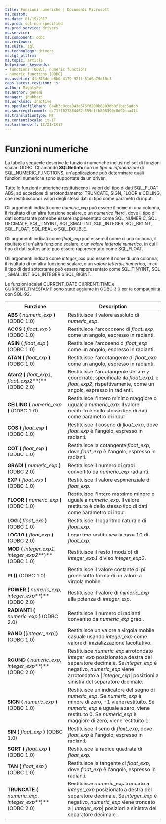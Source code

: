 ```yaml
---
title: Funzioni numeriche | Documenti Microsoft
ms.custom: 
ms.date: 01/19/2017
ms.prod: sql-non-specified
ms.prod_service: drivers
ms.service: 
ms.component: odbc
ms.reviewer: 
ms.suite: sql
ms.technology: drivers
ms.tgt_pltfrm: 
ms.topic: article
helpviewer_keywords:
- functions [ODBC], numeric functions
- numeric functions [ODBC]
ms.assetid: 4fa548dc-e8b0-4179-92ff-81d6a79d10c3
caps.latest.revision: "5"
author: MightyPen
ms.author: genemi
manager: jhubbard
ms.workload: Inactive
ms.openlocfilehash: 8a4b3c0cca843e576fd200b6803db8f1bac5adcb
ms.sourcegitcommit: cc71f1027884462c359effb898390c8d97eaa414
ms.translationtype: MT
ms.contentlocale: it-IT
ms.lasthandoff: 12/21/2017
---
```

# <a name="numeric-functions"></a>Funzioni numeriche
La tabella seguente descrive le funzioni numeriche inclusi nel set di funzioni scalari ODBC. Chiamando **SQLGetInfo** con un *tipo di informazioni* di SQL_NUMERIC_FUNCTIONS, un'applicazione può determinare quali funzioni numeriche sono supportate da un driver.  
  
 Tutte le funzioni numeriche restituiscono i valori del tipo di dati SQL_FLOAT ABS, ad eccezione di arrotondamento, TRUNCATE, SIGN, FLOOR e CEILING, che restituiscono i valori degli stessi dati di tipo come parametri di input.  
  
 Gli argomenti indicati come *numeric_exp* può essere il nome di una colonna, il risultato di un'altra funzione scalare, o un *numerico litera*l, dove il tipo di dati sottostante potrebbe essere rappresentato come SQL_NUMERIC, SQL _ DECIMALE, SQL_TINYINT, SQL_SMALLINT, SQL_INTEGER, SQL_BIGINT, SQL_FLOAT, SQL_REAL o SQL_DOUBLE.  
  
 Gli argomenti indicati come *float_exp* può essere il nome di una colonna, il risultato di un'altra funzione scalare, o un *valore letterale numerico*, in cui il tipo di dati sottostante può essere rappresentato come SQL_FLOAT.  
  
 Gli argomenti indicati come *integer_exp* può essere il nome di una colonna, il risultato di un'altra funzione scalare, o un *valore letterale numerico*, in cui il tipo di dati sottostante può essere rappresentato come SQL_TINYINT, SQL _ SMALLINT SQL_INTEGER o SQL_BIGINT.  
  
 Le funzioni scalari CURRENT_DATE CURRENT_TIME e CURRENT_TIMESTAMP sono state aggiunte in ODBC 3.0 per la compatibilità con SQL-92.  
  
|Funzione|Description|  
|--------------|-----------------|  
|**ABS (** *numeric_exp* **)** (ODBC 1.0)|Restituisce il valore assoluto di *numeric_exp*.|  
|**ACOS (** *float_exp* **)** (ODBC 1.0)|Restituisce l'arcocoseno di *float_exp* come un angolo, espresso in radianti.|  
|**ASIN (** *float_exp* **)** (ODBC 1.0)|Restituisce l'arcoseno di *float_exp* come un angolo, espresso in radianti.|  
|**ATAN (** *float_exp* **)** (ODBC 1.0)|Restituisce l'arcotangente di *float_exp* come un angolo, espresso in radianti.|  
|**Atan2 (** *float_exp1*, *float_exp2***)** (ODBC 2.0)|Restituisce l'arcotangente del *x* e *y* coordinate, specificate da *float_exp1* e *float_exp2*, rispettivamente, come un angolo, espresso in radianti.|  
|**CEILING (** *numeric_exp* **)** (ODBC 1.0)|Restituisce l'intero minimo maggiore o uguale a *numeric_exp*. Il valore restituito è dello stesso tipo di dati come parametro di input.|  
|**COS (** *float_exp* **)** (ODBC 1.0)|Restituisce il coseno di *float_exp*, dove *float_exp* è l'angolo, espresso in radianti.|  
|**COT (** *float_exp* **)** (ODBC 1.0)|Restituisce la cotangente *float_exp*, dove *float_exp* è l'angolo, espresso in radianti.|  
|**GRADI (** *numeric_exp* **)** (ODBC 2.0)|Restituisce il numero di gradi convertito da *numeric_exp* radianti.|  
|**EXP (** *float_exp* **)** (ODBC 1.0)|Restituisce il valore esponenziale di *float_exp*.|  
|**FLOOR (** *numeric_exp* **)** (ODBC 1.0)|Restituisce l'intero massimo minore o uguale a *numeric_exp*. Il valore restituito è dello stesso tipo di dati come parametro di input.|  
|**LOG (** *float_exp* **)** (ODBC 1.0)|Restituisce il logaritmo naturale di *float_exp*.|  
|**LOG10 (** *float_exp* **)** (ODBC 2.0)|Logaritmo restituisce la base 10 di *float_exp*.|  
|**MOD (** *integer_exp1*, *integer_exp2***)** (ODBC 1.0)|Restituisce il resto (modulo) di *integer_exp1* diviso *integer_exp2*.|  
|**PI ()** (ODBC 1.0)|Restituisce il valore costante di pi greco sotto forma di un valore a virgola mobile.|  
|**POWER (** *numeric_exp*, *integer_exp***)** (ODBC 2.0)|Restituisce il valore di *numeric_exp* alla potenza di *integer_exp*.|  
|**RADIANTI (** *numeric_exp* **)** (ODBC 2.0)|Restituisce il numero di radianti convertito da *numeric_exp* gradi.|  
|**RAND (**[*integer_exp*]**)** (ODBC 1.0)|Restituisce un valore a virgola mobile casuale usando *integer_exp* come valore di inizializzazione facoltativo.|  
|**ROUND (** *numeric_exp*, *integer_exp***)** (ODBC 2.0)|Restituisce *numeric_exp* arrotondato *integer_exp* posizionato a destra del separatore decimale. Se *integer_exp* è negativo, *numeric_exp* viene arrotondato a &#124; *integer_exp*&#124; posizioni a sinistra del separatore decimale.|  
|**SIGN (** *numeric_exp* **)** (ODBC 1.0)|Restituisce un indicatore del segno di *numeric_exp*. Se *numeric_exp* è minore di zero, -1 viene restituito. Se *numeric_exp* è uguale a zero, viene restituito 0. Se *numeric_exp* è maggiore di zero, viene restituito 1.|  
|**SIN (** *float_exp* **)** (ODBC 1.0)|Restituisce il seno di *float_exp*, dove *float_exp* è l'angolo, espresso in radianti.|  
|**SQRT (** *float_exp* **)** (ODBC 1.0)|Restituisce la radice quadrata di *float_exp*.|  
|**TAN (** *float_exp* **)** (ODBC 1.0)|Restituisce la tangente di *float_exp*, dove *float_exp* è l'angolo, espresso in radianti.|  
|**TRUNCATE (** *numeric_exp*, *integer_exp***)** (ODBC 2.0)|Restituisce *numeric_exp* troncato a *integer_exp* posizionato a destra del separatore decimale. Se *integer_exp* è negativo, *numeric_exp* viene troncato a &#124; *integer_exp*&#124; posizioni a sinistra del separatore decimale.|
